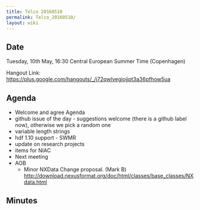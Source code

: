 ```yaml
---
title: Telco 20160510
permalink: Telco_20160510/
layout: wiki
---
```


Date
----

Tuesday, 10th May, 16:30 Central European Summer Time (Copenhagen)

Hangout Link:
<https://plus.google.com/hangouts/_/j72qwlvegiojjpt3a36pfhow5ua>

Agenda
------

-   Welcome and agree Agenda
-   github issue of the day - suggestions welcome (there is a github
    label now), otherwise we pick a random one
-   variable length strings
-   hdf 1.10 support - SWMR
-   update on research projects
-   items for NIAC
-   Next meeting
-   AOB
    -   Minor NXData Change proposal. (Mark B)
        <http://download.nexusformat.org/doc/html/classes/base_classes/NXdata.html>

Minutes
-------
